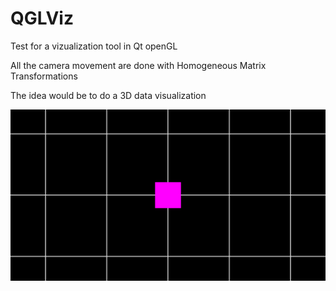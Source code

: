 # QGLViz
Test for a vizualization tool in Qt openGL

All the camera movement are done with Homogeneous Matrix Transformations

The idea would be to do a 3D data visualization

![](ressources/QGLViz.gif)
